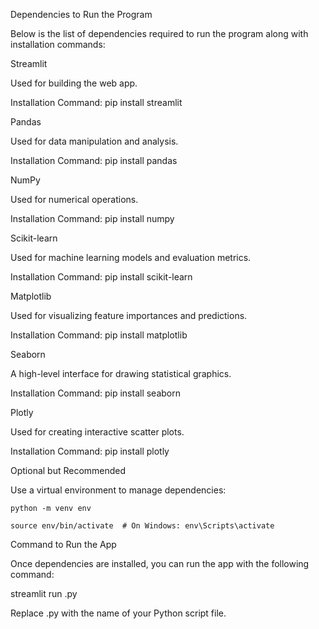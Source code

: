 Dependencies to Run the Program


Below is the list of dependencies required to run the program along with installation commands:


Streamlit

Used for building the web app.

Installation Command: pip install streamlit

Pandas


Used for data manipulation and analysis.

Installation Command: pip install pandas

NumPy

Used for numerical operations.

Installation Command: pip install numpy


Scikit-learn


Used for machine learning models and evaluation metrics.

Installation Command: pip install scikit-learn

Matplotlib

Used for visualizing feature importances and predictions.

Installation Command: pip install matplotlib

Seaborn

A high-level interface for drawing statistical graphics.

Installation Command: pip install seaborn

Plotly

Used for creating interactive scatter plots.

Installation Command: pip install plotly

Optional but Recommended

Use a virtual environment to manage dependencies:

    python -m venv env
    
    source env/bin/activate  # On Windows: env\Scripts\activate

Command to Run the App

Once dependencies are installed, you can run the app with the following command:

streamlit run <filename>.py

Replace <filename>.py with the name of your Python script file.
